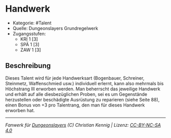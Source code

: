 <!---
Dies ist ein Fanwerk für DUNGEONSLAYERS (C) von Christian Kennig

Quellen:      [Dungeonslayers Grundregelwerk](https://www.f-space.de/ds4/downloads.html)
              [Talentbeschreibungen](https://www.f-space.de/ds4/tools-talentcards.html)
License:      [CC-BY-NC-SA 4.0](https://creativecommons.org/licenses/by-nc-sa/4.0/deed.de)
Richtlinien:  [Fanwerkrichtlinien](https://www.dungeonslayers.net/fanwerk-richtlinien/)
Autor:        Zauberlehrling
-->

  
# Handwerk  
- Kategorie: #Talent  
- Quelle: Dungeonslayers Grundregelwerk  
- Zugangsstufen:  
  - KRI 1 [3]  
  - SPÄ 1 [3]  
  - ZAW 1 [3]  

## Beschreibung  
Dieses Talent wird für jede Handwerksart (Bogenbauer, Schreiner, Steinmetz, Waffenschmied usw.) individuell erlernt, kann also mehrmals bis Höchstrang III erworben werden. Man beherrscht das jeweilige Handwerk und erhält auf alle diesbezüglichen Proben, sei es um Gegenstände herzustellen oder beschädigte Ausrüstung zu reparieren (siehe Seite 88), einen Bonus von +3 pro Talentrang, den man für dieses Handwerk erworben hat.


___  
*Fanwerk für [Dungeonslayers](https://www.dungeonslayers.net/) (C) Christian Kennig | Lizenz: [CC-BY-NC-SA 4.0](https://creativecommons.org/licenses/by-nc-sa/4.0/deed.de)*  